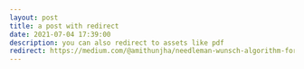 ```yaml
---
layout: post
title: a post with redirect
date: 2021-07-04 17:39:00
description: you can also redirect to assets like pdf
redirect: https://medium.com/@amithunjha/needleman-wunsch-algorithm-for-dna-sequence-alignment-b103b8454de0
---
```

